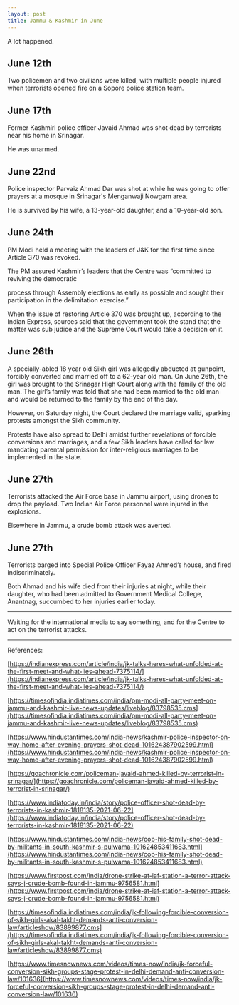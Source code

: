 ```yaml
---
layout: post
title: Jammu & Kashmir in June
---
```


A lot happened. 

## June 12th

  

Two policemen and two civilians were killed, with multiple people injured when terrorists opened fire on a Sopore police station team.

  

## June 17th

  

Former Kashmiri police officer Javaid Ahmad was shot dead by terrorists near his home in Srinagar.

  

He was unarmed.

  

## June 22nd

  

Police inspector Parvaiz Ahmad Dar was shot at while he was going to offer prayers at a mosque in Srinagar's Menganwaji Nowgam area.

  

He is survived by his wife, a 13-year-old daughter, and a 10-year-old son.

  

## June 24th

  

PM Modi held a meeting with the leaders of J&K for the first time since Article 370 was revoked.

  

The PM assured Kashmir’s leaders that the Centre was “committed to reviving the democratic

process through Assembly elections as early as possible and sought their participation in the delimitation exercise.”
  

When the issue of restoring Article 370 was brought up, according to the Indian Express, sources said that the government took the stand that the matter was sub judice and the Supreme Court would take a decision on it.

  

## June 26th

  

A specially-abled 18 year old Sikh girl was allegedly abducted at gunpoint, forcibly converted and married off to a 62-year old man. On June 26th, the girl was brought to the Srinagar High Court along with the family of the old man. The girl’s family was told that she had been married to the old man and would be returned to the family by the end of the day.

  

However, on Saturday night, the Court declared the marriage valid, sparking protests amongst the Sikh community.

  

Protests have also spread to Delhi amidst further revelations of forcible conversions and marriages, and a few Sikh leaders have called for law mandating parental permission for inter-religious marriages to be implemented in the state.

  

## June 27th

  

Terrorists attacked the Air Force base in Jammu airport, using drones to drop the payload. Two Indian Air Force personnel were injured in the explosions.

  

Elsewhere in Jammu, a crude bomb attack was averted.

  

## **June 27th**

  

Terrorists barged into Special Police Officer Fayaz Ahmed’s house, and fired indiscriminately.

  

Both Ahmad and his wife died from their injuries at night, while their daughter, who had been admitted to Government Medical College, Anantnag, succumbed to her injuries earlier today.

  

----------

  

Waiting for the international media to say something, and for the Centre to act on the terrorist attacks.

  
-----
References:

[https://indianexpress.com/article/india/jk-talks-heres-what-unfolded-at-the-first-meet-and-what-lies-ahead-7375114/](https://indianexpress.com/article/india/jk-talks-heres-what-unfolded-at-the-first-meet-and-what-lies-ahead-7375114/)

[https://timesofindia.indiatimes.com/india/pm-modi-all-party-meet-on-jammu-and-kashmir-live-news-updates/liveblog/83798535.cms](https://timesofindia.indiatimes.com/india/pm-modi-all-party-meet-on-jammu-and-kashmir-live-news-updates/liveblog/83798535.cms)

[https://www.hindustantimes.com/india-news/kashmir-police-inspector-on-way-home-after-evening-prayers-shot-dead-101624387902599.html](https://www.hindustantimes.com/india-news/kashmir-police-inspector-on-way-home-after-evening-prayers-shot-dead-101624387902599.html)

[https://goachronicle.com/policeman-javaid-ahmed-killed-by-terrorist-in-srinagar/](https://goachronicle.com/policeman-javaid-ahmed-killed-by-terrorist-in-srinagar/)

[https://www.indiatoday.in/india/story/police-officer-shot-dead-by-terrorists-in-kashmir-1818135-2021-06-22](https://www.indiatoday.in/india/story/police-officer-shot-dead-by-terrorists-in-kashmir-1818135-2021-06-22)

[https://www.hindustantimes.com/india-news/cop-his-family-shot-dead-by-militants-in-south-kashmir-s-pulwama-101624853411683.html](https://www.hindustantimes.com/india-news/cop-his-family-shot-dead-by-militants-in-south-kashmir-s-pulwama-101624853411683.html)

[https://www.firstpost.com/india/drone-strike-at-iaf-station-a-terror-attack-says-j-crude-bomb-found-in-jammu-9756581.html](https://www.firstpost.com/india/drone-strike-at-iaf-station-a-terror-attack-says-j-crude-bomb-found-in-jammu-9756581.html)

[https://timesofindia.indiatimes.com/india/jk-following-forcible-conversion-of-sikh-girls-akal-takht-demands-anti-conversion-law/articleshow/83899877.cms](https://timesofindia.indiatimes.com/india/jk-following-forcible-conversion-of-sikh-girls-akal-takht-demands-anti-conversion-law/articleshow/83899877.cms)

[https://www.timesnownews.com/videos/times-now/india/jk-forceful-conversion-sikh-groups-stage-protest-in-delhi-demand-anti-conversion-law/101636](https://www.timesnownews.com/videos/times-now/india/jk-forceful-conversion-sikh-groups-stage-protest-in-delhi-demand-anti-conversion-law/101636)
